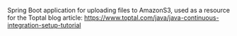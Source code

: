 Spring Boot application for uploading files to AmazonS3, used as a resource for the Toptal blog article:
https://www.toptal.com/java/java-continuous-integration-setup-tutorial